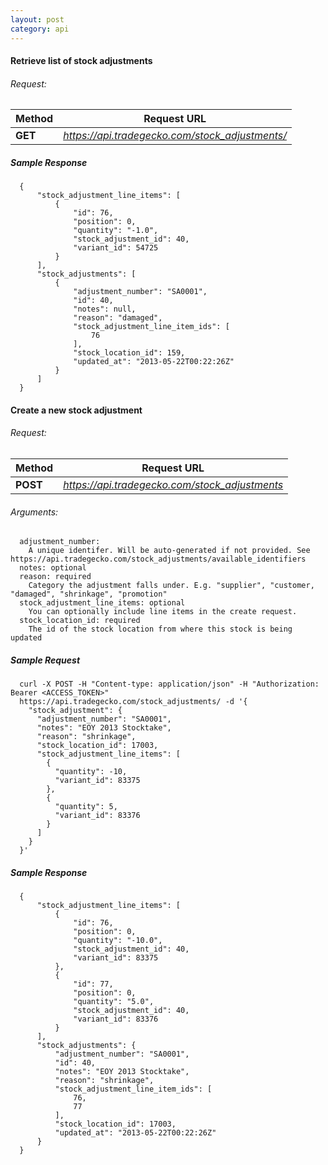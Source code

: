 ```yaml
---
layout: post
category: api
---
```


####   Retrieve list of stock adjustments

######     Request:
Method     | Request URL   
-----------| ------------- 
**GET**    | *https://api.tradegecko.com/stock_adjustments/*

##### Sample Response

      {
          "stock_adjustment_line_items": [
              {
                  "id": 76,
                  "position": 0,
                  "quantity": "-1.0",
                  "stock_adjustment_id": 40,
                  "variant_id": 54725
              }
          ],
          "stock_adjustments": [
              {
                  "adjustment_number": "SA0001",
                  "id": 40,
                  "notes": null,
                  "reason": "damaged",
                  "stock_adjustment_line_item_ids": [
                      76
                  ],
                  "stock_location_id": 159,
                  "updated_at": "2013-05-22T00:22:26Z"
              }
          ]
      }

####   Create a new stock adjustment

######     Request:
Method     | Request URL   
-----------| ------------- 
**POST**   | *https://api.tradegecko.com/stock_adjustments*

######     Arguments:
      adjustment_number: 
        A unique identifer. Will be auto-generated if not provided. See https://api.tradegecko.com/stock_adjustments/available_identifiers 
      notes: optional
      reason: required
        Category the adjustment falls under. E.g. "supplier", "customer, "damaged", "shrinkage", "promotion"
      stock_adjustment_line_items: optional
        You can optionally include line items in the create request.
      stock_location_id: required
        The id of the stock location from where this stock is being updated

##### Sample Request
      curl -X POST -H "Content-type: application/json" -H "Authorization: Bearer <ACCESS_TOKEN>" 
      https://api.tradegecko.com/stock_adjustments/ -d '{
        "stock_adjustment": {
          "adjustment_number": "SA0001",
          "notes": "EOY 2013 Stocktake",
          "reason": "shrinkage",
          "stock_location_id": 17003, 
          "stock_adjustment_line_items": [
            { 
              "quantity": -10, 
              "variant_id": 83375
            },
            {
              "quantity": 5, 
              "variant_id": 83376
            }
          ]
        }
      }'

##### Sample Response

      {
          "stock_adjustment_line_items": [
              {
                  "id": 76,
                  "position": 0,
                  "quantity": "-10.0",
                  "stock_adjustment_id": 40,
                  "variant_id": 83375
              },
              {
                  "id": 77,
                  "position": 0,
                  "quantity": "5.0",
                  "stock_adjustment_id": 40,
                  "variant_id": 83376
              }
          ],
          "stock_adjustments": {
              "adjustment_number": "SA0001",
              "id": 40,
              "notes": "EOY 2013 Stocktake",
              "reason": "shrinkage",
              "stock_adjustment_line_item_ids": [
                  76,
                  77
              ],
              "stock_location_id": 17003, 
              "updated_at": "2013-05-22T00:22:26Z"
          }
      }
